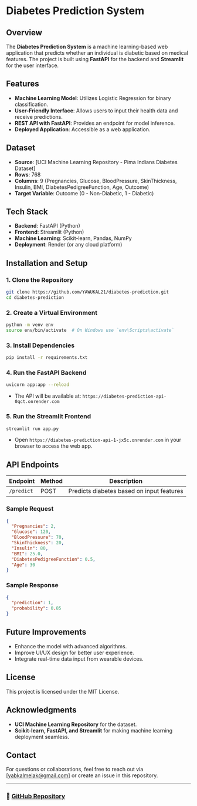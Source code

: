 # Diabetes Prediction System

## Overview
The **Diabetes Prediction System** is a machine learning-based web application that predicts whether an individual is diabetic based on medical features. The project is built using **FastAPI** for the backend and **Streamlit** for the user interface.

## Features
- **Machine Learning Model**: Utilizes Logistic Regression for binary classification.
- **User-Friendly Interface**: Allows users to input their health data and receive predictions.
- **REST API with FastAPI**: Provides an endpoint for model inference.
- **Deployed Application**: Accessible as a web application.

## Dataset
- **Source**: [UCI Machine Learning Repository - Pima Indians Diabetes Dataset]
- **Rows**: 768
- **Columns**: 9 (Pregnancies, Glucose, BloodPressure, SkinThickness, Insulin, BMI, DiabetesPedigreeFunction, Age, Outcome)
- **Target Variable**: Outcome (0 - Non-Diabetic, 1 - Diabetic)

## Tech Stack
- **Backend**: FastAPI (Python)
- **Frontend**: Streamlit (Python)
- **Machine Learning**: Scikit-learn, Pandas, NumPy
- **Deployment**: Render (or any cloud platform)

## Installation and Setup

### 1. Clone the Repository
```sh
git clone https://github.com/YAWUKAL21/diabetes-prediction.git
cd diabetes-prediction
```

### 2. Create a Virtual Environment
```sh
python -m venv env
source env/bin/activate  # On Windows use `env\Scripts\activate`
```

### 3. Install Dependencies
```sh
pip install -r requirements.txt
```

### 4. Run the FastAPI Backend
```sh
uvicorn app:app --reload
```
- The API will be available at: `https://diabetes-prediction-api-0qct.onrender.com`

### 5. Run the Streamlit Frontend
```sh
streamlit run app.py
```
- Open `https://diabetes-prediction-api-1-jx5c.onrender.com` in your browser to access the web app.

## API Endpoints
| Endpoint | Method | Description |
|----------|--------|-------------|
| `/predict` | POST | Predicts diabetes based on input features |

### Sample Request
```json
{
  "Pregnancies": 2,
  "Glucose": 120,
  "BloodPressure": 70,
  "SkinThickness": 20,
  "Insulin": 80,
  "BMI": 25.0,
  "DiabetesPedigreeFunction": 0.5,
  "Age": 30
}
```

### Sample Response
```json
{
  "prediction": 1,
  "probability": 0.85
}
```

## Future Improvements
- Enhance the model with advanced algorithms.
- Improve UI/UX design for better user experience.
- Integrate real-time data input from wearable devices.

## License
This project is licensed under the MIT License.

## Acknowledgments
- **UCI Machine Learning Repository** for the dataset.
- **Scikit-learn, FastAPI, and Streamlit** for making machine learning deployment seamless.

## Contact
For questions or collaborations, feel free to reach out via [yabkalmelak@gmail.com] or create an issue in this repository.

---

### 🔗 [GitHub Repository](https://github.com/YAWUKAL21/Diabetes-Prediction-Api.git)

